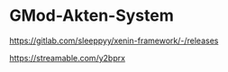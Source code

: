 # GMod-Akten-System

https://gitlab.com/sleeppyy/xenin-framework/-/releases

https://streamable.com/y2bprx
